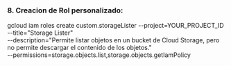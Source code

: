### 8. **Creacion de Rol personalizado:**

gcloud iam roles create custom.storageLister --project=YOUR_PROJECT_ID \
--title="Storage Lister" \
--description="Permite listar objetos en un bucket de Cloud Storage, pero no permite descargar el contenido de los objetos." \
--permissions=storage.objects.list,storage.objects.getIamPolicy


